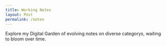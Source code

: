 ```yaml
---
title: Working Notes
layout: Post
permalink: /notes
---
```


Explore my Digital Garden of evolving notes on diverse categorys, waiting to bloom over time.